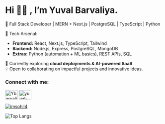 <h1 align="left">Hi 🙋‍♂️ , I’m Yuval Barvaliya.</h1>

🚀 Full Stack Developer | MERN + Next.js | PostgreSQL | TypeScript | Python  

🔹 Tech Arsenal:  
- **Frontend:** React, Next.js, TypeScript, Tailwind  
- **Backend:** Node.js, Express, PostgreSQL, MongoDB  
- **Extras:** Python (automation + ML basics), REST APIs, SQL  

🌱 Currently exploring **cloud deployments & AI-powered SaaS**.  
💡 Open to collaborating on impactful projects and innovative ideas.  

<h3 align="left">Connect with me:</h3>
<p align="left">
<a href="https://twitter.com/BarvaliyaYUVAL" target="blank"><img align="center" src="https://raw.githubusercontent.com/rahuldkjain/github-profile-readme-generator/master/src/images/icons/Social/twitter.svg" alt="Ybarvaliya" height="30" width="40" /></a>
<a href="https://www.linkedin.com/in/yuval-barvaliya-692895235/?originalSubdomain=in" target="blank"><img align="center" src="https://raw.githubusercontent.com/rahuldkjain/github-profile-readme-generator/master/src/images/icons/Social/linked-in-alt.svg" alt="yuval-barvaliya" height="30" width="40" /></a>

<p align="left"> <a href="https://twitter.com/BarvaliyaYUVAL" target="blank"><img src="https://img.shields.io/twitter/follow/BarvaliyaYUVAL?logo=twitter&style=for-the-badge" alt="imsohil4" /></a> </p>

  
</p>

<!--[![Top Langs](https://github-readme-stats.vercel.app/api/top-langs/?username=Ybarvaliya&layout=compact)](https://github.com/Ybarvaliya/github-readme-stats)-->

<!-- ![Yuval's GitHub stats](https://github-readme-stats.vercel.app/api?username=Ybarvaliya&theme=onedark_icons=true)-->

![Top Langs](https://github-readme-stats.vercel.app/api/top-langs/?username=Ybarvaliya&hide_progress=true)
<!--[![Yuval's github activity graph](https://activity-graph.herokuapp.com/graph?username=Ybarvaliya&theme=react-dark)](https://github.com/Ybarvaliya/github-readme-activity-graph)-->
